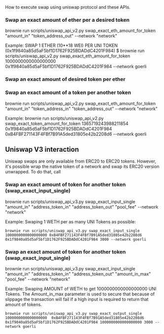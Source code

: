 How to execute swap using uniswap protocol and these APIs.



### Swap an exact amount of ether per a desired token
brownie run scripts/uniswap_api_v2.py swap_exact_eth_amount_for_token "amount_in" "token_address_out" --network "network"

Example:
    SWAP 1 ETHER (10**18 WEI) PER UNI TOKEN (0x1f9840a85d5aF5bf1D1762F925BDADdC4201F984)
    $ brownie run scripts/uniswap_api_v2.py swap_exact_eth_amount_for_token 1000000000000000000 0x1f9840a85d5aF5bf1D1762F925BDADdC4201F984 --network goerli


### Swap an exact amount of desired token per ether




### Swap an exact amount of a token per another token

brownie run scripts/uniswap_api_v2.py swap_exact_eth_amount_for_token "amount_in" "token_address_in" "token_address_out" --network "network"

Example:
brownie run scripts/uniswap_api_v2.py swap_exact_token_amount_for_token 1365719243988211854 0x1f9840a85d5aF5bf1D1762F925BDADdC4201F984 0xB4FBF271143F4FBf7B91A5ded31805e42b2208d6 --network goerli







## Uniswap V3 interaction

Uniswap swaps are only available from ERC20 to ERC20 tokens. However, it's possible wrap the native token of a network and swap its ERC20 version unwrapped. To do that, call
### Swap an exact amount of token for another token (swap_exact_input_single)

brownie run scripts/uniswap_api_v3.py swap_exact_input_single "amount_in" "address_token_in" "address_token_out" "pool_fee" --network "network"

Example: Swaping 1 WETH per as many UNI Tokens as possible:

    brownie run scripts/uniswap_api_v3.py swap_exact_input_single 1000000000000000000 0xB4FBF271143F4FBf7B91A5ded31805e42b2208d6 0x1f9840a85d5aF5bf1D1762F925BDADdC4201F984 3000 --network goerli


### Swap an exact amount of token for another token (swap_exact_input_single)

brownie run scripts/uniswap_api_v3.py swap_exact_input_single "amount_in" "address_token_in" "address_token_out" "amount_in_max" "pool_fee" --network "network"

Example: Swaping AMOUNT of WETH to get 1000000000000000000 UNI Tokens. The Amount_in_max parameter is used to secure that because of slippage the transaction will fail if a high input is required to return that amount of tokens.

    brownie run scripts/uniswap_api_v3.py swap_exact_output_single 1000000000000000000  0xB4FBF271143F4FBf7B91A5ded31805e42b2208d6 0x1f9840a85d5aF5bf1D1762F925BDADdC4201F984 1000000000000000000 3000 --network goerli

